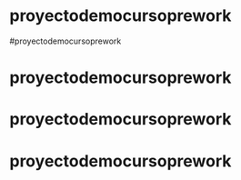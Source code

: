 # proyectodemocursoprework
#proyectodemocursoprework
# proyectodemocursoprework
# proyectodemocursoprework
# proyectodemocursoprework

